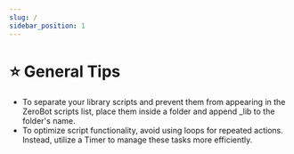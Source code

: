```yaml
---
slug: /
sidebar_position: 1
---
```


# ⭐ General Tips

- To separate your library scripts and prevent them from appearing in the ZeroBot scripts list, place them inside a folder and append _lib to the folder's name.
- To optimize script functionality, avoid using loops for repeated actions. Instead, utilize a Timer to manage these tasks more efficiently.